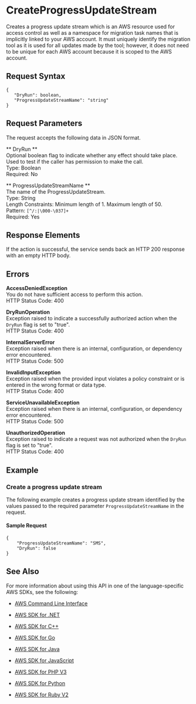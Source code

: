 # CreateProgressUpdateStream<a name="API_CreateProgressUpdateStream"></a>

Creates a progress update stream which is an AWS resource used for access control as well as a namespace for migration task names that is implicitly linked to your AWS account\. It must uniquely identify the migration tool as it is used for all updates made by the tool; however, it does not need to be unique for each AWS account because it is scoped to the AWS account\.

## Request Syntax<a name="API_CreateProgressUpdateStream_RequestSyntax"></a>

```
{
   "DryRun": boolean,
   "ProgressUpdateStreamName": "string"
}
```

## Request Parameters<a name="API_CreateProgressUpdateStream_RequestParameters"></a>

The request accepts the following data in JSON format\.

 ** DryRun **   
Optional boolean flag to indicate whether any effect should take place\. Used to test if the caller has permission to make the call\.  
Type: Boolean  
Required: No

 ** ProgressUpdateStreamName **   
The name of the ProgressUpdateStream\.   
Type: String  
Length Constraints: Minimum length of 1\. Maximum length of 50\.  
Pattern: `[^/:|\000-\037]+`   
Required: Yes

## Response Elements<a name="API_CreateProgressUpdateStream_ResponseElements"></a>

If the action is successful, the service sends back an HTTP 200 response with an empty HTTP body\.

## Errors<a name="API_CreateProgressUpdateStream_Errors"></a>

 **AccessDeniedException**   
You do not have sufficient access to perform this action\.  
HTTP Status Code: 400

 **DryRunOperation**   
Exception raised to indicate a successfully authorized action when the `DryRun` flag is set to "true"\.  
HTTP Status Code: 400

 **InternalServerError**   
Exception raised when there is an internal, configuration, or dependency error encountered\.  
HTTP Status Code: 500

 **InvalidInputException**   
Exception raised when the provided input violates a policy constraint or is entered in the wrong format or data type\.  
HTTP Status Code: 400

 **ServiceUnavailableException**   
Exception raised when there is an internal, configuration, or dependency error encountered\.  
HTTP Status Code: 500

 **UnauthorizedOperation**   
Exception raised to indicate a request was not authorized when the `DryRun` flag is set to "true"\.  
HTTP Status Code: 400

## Example<a name="API_CreateProgressUpdateStream_Examples"></a>

### Create a progress update stream<a name="API_CreateProgressUpdateStream_Example_1"></a>

The following example creates a progress update stream identified by the values passed to the required parameter `ProgressUpdateStreamName` in the request\.

#### Sample Request<a name="API_CreateProgressUpdateStream_Example_1_Request"></a>

```
{
    "ProgressUpdateStreamName": "SMS", 
    "DryRun": false
}
```

## See Also<a name="API_CreateProgressUpdateStream_SeeAlso"></a>

For more information about using this API in one of the language\-specific AWS SDKs, see the following:

+  [AWS Command Line Interface](http://docs.aws.amazon.com/goto/aws-cli/AWSMigrationHub-2017-05-31/CreateProgressUpdateStream) 

+  [AWS SDK for \.NET](http://docs.aws.amazon.com/goto/DotNetSDKV3/AWSMigrationHub-2017-05-31/CreateProgressUpdateStream) 

+  [AWS SDK for C\+\+](http://docs.aws.amazon.com/goto/SdkForCpp/AWSMigrationHub-2017-05-31/CreateProgressUpdateStream) 

+  [AWS SDK for Go](http://docs.aws.amazon.com/goto/SdkForGoV1/AWSMigrationHub-2017-05-31/CreateProgressUpdateStream) 

+  [AWS SDK for Java](http://docs.aws.amazon.com/goto/SdkForJava/AWSMigrationHub-2017-05-31/CreateProgressUpdateStream) 

+  [AWS SDK for JavaScript](http://docs.aws.amazon.com/goto/AWSJavaScriptSDK/AWSMigrationHub-2017-05-31/CreateProgressUpdateStream) 

+  [AWS SDK for PHP V3](http://docs.aws.amazon.com/goto/SdkForPHPV3/AWSMigrationHub-2017-05-31/CreateProgressUpdateStream) 

+  [AWS SDK for Python](http://docs.aws.amazon.com/goto/boto3/AWSMigrationHub-2017-05-31/CreateProgressUpdateStream) 

+  [AWS SDK for Ruby V2](http://docs.aws.amazon.com/goto/SdkForRubyV2/AWSMigrationHub-2017-05-31/CreateProgressUpdateStream) 